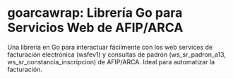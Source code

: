 # goarcawrap: Librería Go para Servicios Web de AFIP/ARCA

Una librería en Go para interactuar fácilmente con los web services de facturación electrónica (wsfev1) y consultas de padrón (ws_sr_padron_a13, ws_sr_constancia_inscripcion) de AFIP/ARCA. Ideal para automatizar la facturación.
